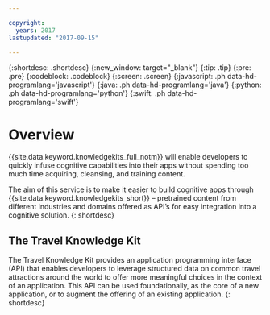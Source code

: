 ```yaml
---

copyright:
  years: 2017
lastupdated: "2017-09-15"

---
```


{:shortdesc: .shortdesc}
{:new_window: target="_blank"}
{:tip: .tip}
{:pre: .pre}
{:codeblock: .codeblock}
{:screen: .screen}
{:javascript: .ph data-hd-programlang='javascript'}
{:java: .ph data-hd-programlang='java'}
{:python: .ph data-hd-programlang='python'}
{:swift: .ph data-hd-programlang='swift'}

# Overview
{{site.data.keyword.knowledgekits_full_notm}} will enable developers to quickly infuse cognitive capabilities into their apps without spending too much time acquiring, cleansing, and training content. 

The aim of this service is to make it easier to build cognitive apps through {{site.data.keyword.knowledgekits_short}} – pretrained content from different industries and domains offered as API’s for easy integration into a cognitive solution.
{: shortdesc}


## The Travel Knowledge Kit
The Travel Knowledge Kit provides an application programming interface (API) that enables developers to leverage structured data on common travel attractions around the world to offer more meaningful choices in the context of an application. This API can be used foundationally, as the core of a new application, or to augment the offering of an existing application. 
{: shortdesc}
